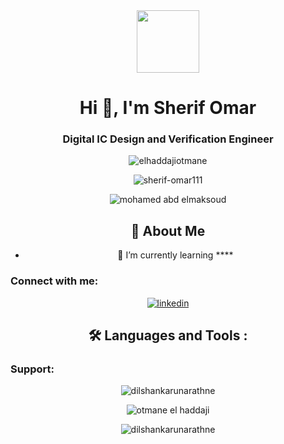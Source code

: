 <div id="header" align="center">
  <img src="https://media.giphy.com/media/M9gbBd9nbDrOTu1Mqx/giphy.gif" width="100"/>
</div>
<div id="badges" align="center">



<!-- NAME -->
<h1 align="center">Hi 👋, I'm Sherif Omar </h1>
<h3 align="center">Digital IC Design and Verification Engineer</h3>

<!-- VIEW -->
<p></p><p></p>
<div align="center">
  <img src="https://komarev.com/ghpvc/?username=sherif-omar111&style=for-the-badge&color=blueviolet" alt="elhaddajiotmane" />
</div>
<p></p><p></p>

<!-- INFO -->
<div align="center">
<img src="https://github-profile-trophy.vercel.app/?username=sherif-omar111&theme=dracula&title=Commits,Followers,Repositories,Stars&margin-w=10&margin-h=10&no-bg=true&no-frame=true&column=4" alt="sherif-omar111" />
</div>
<p></p><p></p>
<div align="center">
<img src="https://github-profile-trophy.vercel.app/?username=sherif-omar111&theme=dracula&title=MultiLanguage,Issues,PullRequest&margin-w=10&margin-h=10&no-bg=true&no-frame=true&column=3" alt="mohamed abd elmaksoud" />
</div>


<!-- ABOUTME -->
## 🚀 About Me

- 🌱 I’m currently learning ****


<!-- CONTACTS -->
<h3 align="left">Connect with me:</h3>

<div id="badges" align="center">
  
  [![linkedin](https://img.shields.io/badge/linkedin-0A66C2?style=for-the-badge&logo=linkedin&logoColor=white)](https://www.linkedin.com/in/sherif-omar-23829b222/) 
  
</div>

<!-- Languages and Tools -->
## :hammer_and_wrench: Languages and Tools :

<h3 align="left">Support: </h3>
<div align="center">

<p></p>
<img align="center" src="https://github-readme-stats.vercel.app/api/top-langs?username=sherif-omar111&show_icons=true&theme=dracula&locale=en&layout=compact&hide_border=true" alt="dilshankarunarathne" />    
<p></p>

<img align="center" src="https://github-readme-stats.vercel.app/api?username=sherif-omar111&theme=radical" alt="otmane el haddaji" />
<p></p>

<p><img align="center" src="https://github-readme-streak-stats.herokuapp.com/?user=sherif-omar111&theme=dracula&hide_border=true&date_format=M%20j%5B%2C%20Y%5D" alt="dilshankarunarathne" /></p>
  </div>
<p></p>

